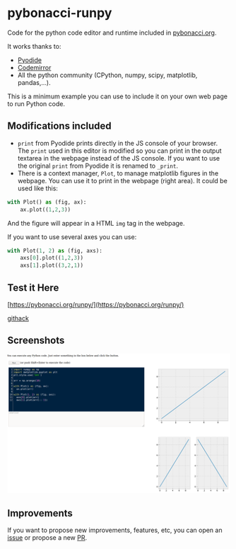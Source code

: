 # pybonacci-runpy

Code for the python code editor and runtime included in [pybonacci.org](https://pybonacci.org/runpy/).

It works thanks to:

* [Pyodide](https://github.com/iodide-project/pyodide)
* [Codemirror](https://codemirror.net/)
* All the python community (CPython, numpy, scipy, matplotlib, pandas,...).

This is a minimum example you can use to include it on your own web page to run Python code.

## Modifications included

* `print` from Pyodide prints directly in the JS console of your browser. The `print` used in this editor is modified so you can print in the
output textarea in the webpage instead of the JS console. If you want to use the original `print` from Pyodide it is renamed to `_print`. 
* There is a context manager, `Plot`, to manage matplotlib figures in the webpage. You can use it to print in the webpage (right area). It could be used like this:

```python
with Plot() as (fig, ax):
    ax.plot((1,2,3))
```
And the figure will appear in a HTML `img` tag in the webpage.

If you want to use several axes you can use:

```python
with Plot(1, 2) as (fig, axs):
    axs[0].plot((1,2,3))
    axs[1].plot((3,2,1))
```

## Test it Here

[https://pybonacci.org/runpy/](https://pybonacci.org/runpy/)

[githack](https://raw.githack.com/kikocorreoso/pybonacci-runpy/main/src/index.html)

## Screenshots

![](./media/pybonacci-runpy.png)

## Improvements

If you want to propose new improvements, features, etc, you can open an [issue](https://github.com/kikocorreoso/pybonacci-runpy/issues) or 
propose a new [PR](https://github.com/kikocorreoso/pybonacci-runpy/issues).
